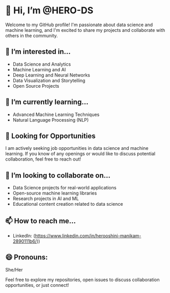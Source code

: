 # 👋 Hi, I’m @HERO-DS

Welcome to my GitHub profile! I'm passionate about data science and machine learning, and I'm excited to share my projects and collaborate with others in the community.

## 👀 I’m interested in...
- Data Science and Analytics
- Machine Learning and AI
- Deep Learning and Neural Networks
- Data Visualization and Storytelling
- Open Source Projects

## 🌱 I’m currently learning...
- Advanced Machine Learning Techniques
- Natural Language Processing (NLP)

## 💼 Looking for Opportunities
I am actively seeking job opportunities in data science and machine learning. If you know of any openings or would like to discuss potential collaboration, feel free to reach out!

## 💞️ I’m looking to collaborate on...
- Data Science projects for real-world applications
- Open-source machine learning libraries
- Research projects in AI and ML
- Educational content creation related to data science

## 📫 How to reach me...
- LinkedIn: (https://www.linkedin.com/in/herooshini-manikam-2890111b6/))
  
## 😄 Pronouns: 
She/Her


Feel free to explore my repositories, open issues to discuss collaboration opportunities, or just connect!
